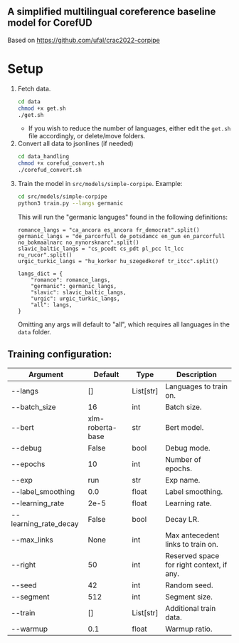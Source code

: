 ## A simplified multilingual coreference baseline model for CorefUD
Based on https://github.com/ufal/crac2022-corpipe

# Setup

1. Fetch data.
    ```bash
    cd data
    chmod +x get.sh
    ./get.sh
    ```
    - If you wish to reduce the number of languages, either edit the `get.sh` file accordingly, or delete/move folders.
2. Convert all data to jsonlines (if needed)
    ```bash
    cd data_handling
    chmod +x corefud_convert.sh
    ./corefud_convert.sh
    ```
3. Train the model in `src/models/simple-corpipe`. Example:
    ```bash
    cd src/models/simple-corpipe
    python3 train.py --langs germanic
    ```
    This will run the "germanic languges" found in the following definitions:
    ```
    romance_langs = "ca_ancora es_ancora fr_democrat".split()
    germanic_langs = "de_parcorfull de_potsdamcc en_gum en_parcorfull no_bokmaalnarc no_nynorsknarc".split()
    slavic_baltic_langs = "cs_pcedt cs_pdt pl_pcc lt_lcc ru_rucor".split()
    urgic_turkic_langs = "hu_korkor hu_szegedkoref tr_itcc".split()

    langs_dict = {
        "romance": romance_langs,
        "germanic": germanic_langs,
        "slavic": slavic_baltic_langs,
        "urgic": urgic_turkic_langs,
        "all": langs,
    }
    ```
    Omitting any args will default to "all", which requires all languages in the `data` folder.

## Training configuration:

| Argument              | Default           | Type       | Description                                      |
|-----------------------|-------------------|------------|--------------------------------------------------|
| --langs               | []                | List[str]  | Languages to train on.                            |
| --batch_size          | 16                | int        | Batch size.                                      |
| --bert                | xlm-roberta-base  | str        | Bert model.                                      |
| --debug               | False             | bool       | Debug mode.                                      |
| --epochs              | 10                | int        | Number of epochs.                                |
| --exp                 | run               | str        | Exp name.                                        |
| --label_smoothing     | 0.0               | float      | Label smoothing.                                 |
| --learning_rate       | 2e-5              | float      | Learning rate.                                   |
| --learning_rate_decay | False             | bool       | Decay LR.                                        |
| --max_links           | None              | int        | Max antecedent links to train on.                |
| --right               | 50                | int        | Reserved space for right context, if any.        |
| --seed                | 42                | int        | Random seed.                                     |
| --segment             | 512               | int        | Segment size.                                    |
| --train               | []                | List[str]  | Additional train data.                           |
| --warmup              | 0.1               | float      | Warmup ratio.                                    |